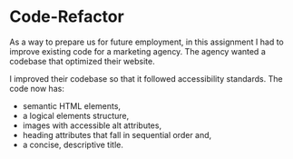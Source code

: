 # Code-Refactor

As a way to prepare us for future employment, in this assignment I had to improve existing code for a marketing agency. The agency wanted a codebase that optimized their website. 

I improved their codebase so that it followed accessibility standards. The code now has:
  - semantic HTML elements, 
  - a logical elements structure,
  - images with accessible alt attributes, 
  - heading attributes that fall in sequential order and,
  - a concise, descriptive title.  
